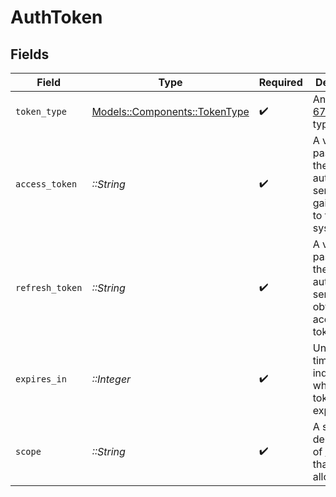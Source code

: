 # AuthToken


## Fields

| Field                                                                                                 | Type                                                                                                  | Required                                                                                              | Description                                                                                           | Example                                                                                               |
| ----------------------------------------------------------------------------------------------------- | ----------------------------------------------------------------------------------------------------- | ----------------------------------------------------------------------------------------------------- | ----------------------------------------------------------------------------------------------------- | ----------------------------------------------------------------------------------------------------- |
| `token_type`                                                                                          | [Models::Components::TokenType](../../models/shared/tokentype.md)                                     | :heavy_check_mark:                                                                                    | An [RFC 6750](https://www.rfc-editor.org/rfc/rfc6750#section-6.1) token type.                         | Bearer                                                                                                |
| `access_token`                                                                                        | *::String*                                                                                            | :heavy_check_mark:                                                                                    | A value passed to the authorization server to gain access to the system.                              | eyJhbGciOiJFZERTQSIsImN0eSI6IkpXVCIsImtpZCI6IkR...                                                    |
| `refresh_token`                                                                                       | *::String*                                                                                            | :heavy_check_mark:                                                                                    | A value passed to the authorization server to obtain a new access token.                              | eyJhbGc0eSI6TQSIsImN0kpXVCIsImtp6IkpXVsImtpZC0a...                                                    |
| `expires_in`                                                                                          | *::Integer*                                                                                           | :heavy_check_mark:                                                                                    | Unix timestamp indicating when this token expires.                                                    | 1736964352                                                                                            |
| `scope`                                                                                               | *::String*                                                                                            | :heavy_check_mark:                                                                                    | A space-delimited list of [scopes](https://docs.moov.io/api/authentication/scopes/) that are allowed. | /accounts.read /accounts.write                                                                        |